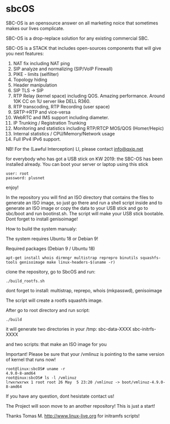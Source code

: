 # sbcOS

SBC-OS is an opensource answer on all marketing noice that sometimes makes
our lives complicate. 

SBC-OS is a drop-replace solution for any existing commercial SBC.

SBC-OS is a STACK that includes open-sources components that will give you
next features:

 
1. NAT fix including NAT ping
2. SIP analyze and normalizing (SIP/VoIP Firewall) 
3. PIKE - limits (selfilter)
4. Topology hiding
5. Header manipulation
6. SIP TLS -> SIP
7. RTP Relay (kernel space) including QOS. Amazing performance. Around 10K CC on
1U server like DELL R360.
8. RTP transcoding, RTP Recording  (user space)
9. SRTP->RTP and vice-versa
10. WebRTC and IMS support including diameter.
11. IP Trunking / Registration Trunking
12. Monitoring and statistics including RTP/RTCP MOS/QOS (Homer/Hepic)
13. Internal statistics / CPU/Memory/Network usage
14. Full IPv4 IPv6 support. 


NB! For the (Lawful Interception) LI, please contact info@qxip.net


for everybody who has got a USB stick on KW 2019: the SBC-OS has been
installed already. You can boot your server or laptop using this stick
```
user: root
password: plusnet

```

enjoy!


In the repository you will find an ISO directory that contains the files to generate an ISO image, 
so just go there and run a shell script inside and to generate an ISO image or copy the data 
to your USB stick and go to sbc/boot and run bootinst.sh. The script will make your USB stick bootable. 
Dont forget to install genisoimage!


How to build the system manualy:

The system requires Ubuntu 18 or Debian 9!

Required packages (Debian 9 / Ubuntu 18)

```
apt-get install whois dirmngr multistrap reprepro binutils squashfs-tools genisoimage make linux-headers-$(uname -r)
```

clone the repository, go to SbcOS and run:

```
./build_rootfs.sh
```

dont forget to install: multistrap, reprepo, whois (mkpasswd), genisoimage

The script will create a rootfs squashfs image.

After go to root directory and run script:

```
./build

```

it will generate two directories in your /tmp:
sbc-data-XXXX
sbc-initrfs-XXXX

and two scripts: that make an ISO image for you 


Important! Please be sure that your /vmlinuz is pointing to the same version of kernel
that runs now!

```
root@linux:sbcOS# uname -r
4.9.0-8-amd64
root@inux:sbcOS# ls -l /vmlinuz
lrwxrwxrwx 1 root root 26 May  5 23:20 /vmlinuz -> boot/vmlinuz-4.9.0-8-amd64

```

If you have any question, dont hesistate contact us!

The Project will soon move to an another repository! This is just a start!

Thanks Tomas M. <http://www.linux-live.org> for initramfs scripts!

